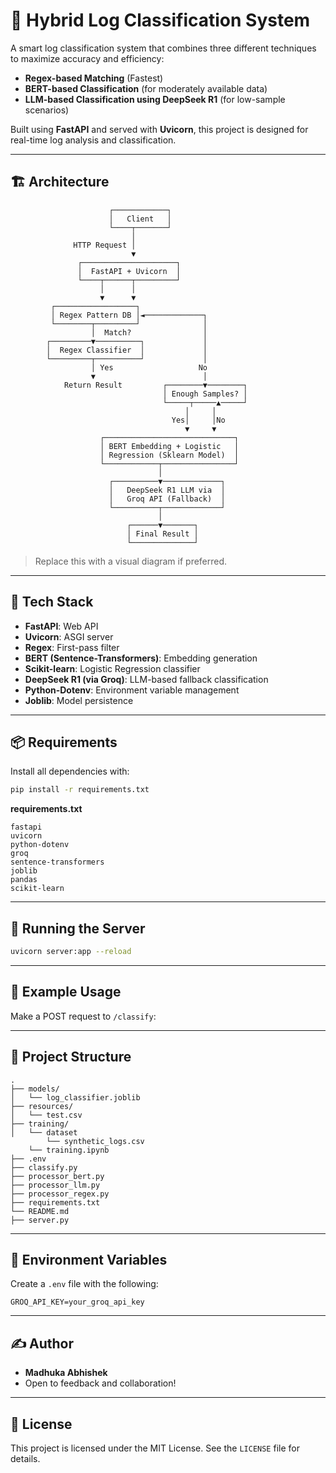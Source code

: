 # 🧠 Hybrid Log Classification System

A smart log classification system that combines three different techniques to maximize accuracy and efficiency:

- **Regex-based Matching** (Fastest)
- **BERT-based Classification** (for moderately available data)
- **LLM-based Classification using DeepSeek R1** (for low-sample scenarios)

Built using **FastAPI** and served with **Uvicorn**, this project is designed for real-time log analysis and classification.

---

## 🏗️ Architecture

```mermaid
                      ┌────────────┐
                      │   Client   │
                      └────┬───────┘
                           │
              HTTP Request │
                           ▼
               ┌─────────────────────┐
               │  FastAPI + Uvicorn  │
               └────┬──────┬─────────┘
                    │      │
                    ▼      ▼
         ┌──────────────────┐
         │ Regex Pattern DB │◄─────────────┐
         └────────┬─────────┘              │
                  │  Match?                │
        ┌─────────▼──────────┐             │
        │  Regex Classifier  │             │
        └─────────┬──────────┘             │
                  │ Yes                   No
                  ▼                        │
            Return Result         ┌────────▼────────┐
                                  │ Enough Samples? │
                                  └─────┬─────▲─────┘
                                       │     │
                                    Yes│     │No
                                       ▼     ▼
                    ┌─────────────────────────────┐
                    │ BERT Embedding + Logistic   │
                    │ Regression (Sklearn Model)  │
                    └────────────┬────────────────┘
                                 │
                      ┌──────────▼─────────────┐
                      │   DeepSeek R1 LLM via  │
                      │   Groq API (Fallback)  │
                      └──────────┬─────────────┘
                                 │
                          ┌──────▼───────┐
                          │ Final Result │
                          └──────────────┘

```

> Replace this with a visual diagram if preferred.

---

## 🔧 Tech Stack

- **FastAPI**: Web API
- **Uvicorn**: ASGI server
- **Regex**: First-pass filter
- **BERT (Sentence-Transformers)**: Embedding generation
- **Scikit-learn**: Logistic Regression classifier
- **DeepSeek R1 (via Groq)**: LLM-based fallback classification
- **Python-Dotenv**: Environment variable management
- **Joblib**: Model persistence

---

## 📦 Requirements

Install all dependencies with:

```bash
pip install -r requirements.txt
```

**requirements.txt**
```
fastapi
uvicorn
python-dotenv
groq
sentence-transformers
joblib
pandas
scikit-learn
```

---

## 🚀 Running the Server

```bash
uvicorn server:app --reload
```
---

## 🧪 Example Usage

Make a POST request to `/classify`:

---

## 📁 Project Structure

```
.
├── models/
│   └── log_classifier.joblib
├── resources/
│   └── test.csv
├── training/
│   └── dataset
        └── synthetic_logs.csv
    └── training.ipynb
├── .env
├── classify.py
├── processor_bert.py
├── processor_llm.py
├── processor_regex.py
├── requirements.txt
└── README.md
├── server.py
```

---

## 🔐 Environment Variables

Create a `.env` file with the following:

```
GROQ_API_KEY=your_groq_api_key
```

---

## ✍️ Author

- **Madhuka Abhishek**
- Open to feedback and collaboration!

---

## 📜 License

This project is licensed under the MIT License. See the `LICENSE` file for details.

